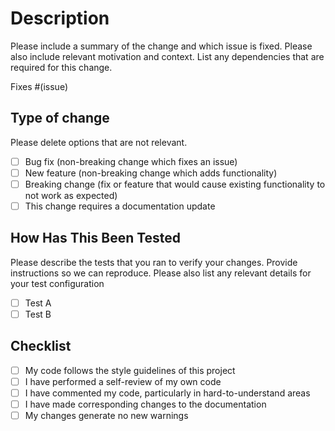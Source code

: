 # Description

Please include a summary of the change and which issue is fixed. Please also include relevant motivation and context. List any dependencies that are required for this change.
<!-- A #ticketNumber will be sufficient. -->
Fixes #(issue)

## Type of change

Please delete options that are not relevant.

- [ ] Bug fix (non-breaking change which fixes an issue)
- [ ] New feature (non-breaking change which adds functionality)
- [ ] Breaking change (fix or feature that would cause existing functionality to not work as expected)
- [ ] This change requires a documentation update

## How Has This Been Tested

Please describe the tests that you ran to verify your changes. Provide instructions so we can reproduce. Please also list any relevant details for your test configuration

- [ ] Test A
- [ ] Test B

## Checklist
<!-- These can be checked off after the pull request is submitted, in case you want discussion before they are completely ready -->

- [ ] My code follows the style guidelines of this project
- [ ] I have performed a self-review of my own code
- [ ] I have commented my code, particularly in hard-to-understand areas
- [ ] I have made corresponding changes to the documentation
- [ ] My changes generate no new warnings

<!-- Is there any additional work that needs to be done? If so, add it to the above list -->
